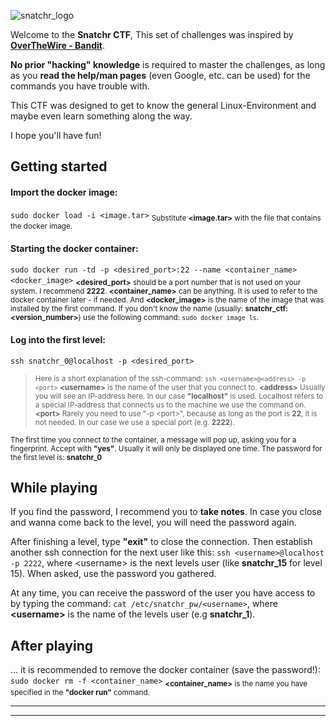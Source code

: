 
﻿![snatchr_logo](https://i.ibb.co/Scmh4jq/snatchr-logo.png)

Welcome to the **Snatchr CTF**,
This set of challenges was inspired by [**OverTheWire - Bandit**](https://overthewire.org/wargames/bandit/).

**No prior "hacking" knowledge** is required to master the challenges, as long as you **read the help/man pages** (even Google, etc. can be used) for the commands you have trouble with.

This CTF was designed to get to know the general Linux-Environment and maybe even learn something along the way.

I hope you'll have fun! 

## Getting started
#### Import the docker image:
`sudo docker load -i <image.tar>`
<sub>Substitute **\<image.tar\>** with the file that contains the docker image.</sub>

#### Starting the docker container:
`sudo docker run -td -p <desired_port>:22 --name <container_name> <docker_image>`
<sub>**\<desired_port\>** should be a port number that is not used on your system. I recommend **2222**. **\<container_name\>** can be anything. It is used to refer to the docker container later - if needed. And **\<docker_image\>** is the name of the image that was installed by the first command. If you don't know the name (usually: **snatchr_ctf:\<version_number\>**) use the following command: `sudo docker image ls`.</sub>

#### Log into the first level:
`ssh snatchr_0@localhost -p <desired_port>`

> <sub>Here is a short explanation of the ssh-command: `ssh
> <username>@<address> -p <port>` 
> **\<username\>** is the name of the user that you connect to.
> **\<address\>** Usually you will see an IP-address here. In our case **"localhost"** is used. Localhost refers to a special IP-address that connects us to the machine we use the command on.
> **\<port\>** Rarely you need to use "-p \<port\>", because as long as the port is **22**, it is not needed. In our case we use a special
> port (e.g. **2222**).</sub>

<sub>The first time you connect to the container, a message will pop up, asking you for a fingerprint. Accept with **"yes"**. Usually it will only be displayed one time.
The password for the first level is: **snatchr_0**</sub>

## While playing
If you find the password, I recommend you to **take notes**. In case you close and wanna come back to the level, you will need the password again.

After finishing a level, type **"exit"** to close the connection. Then establish another ssh connection for the next user like this: `ssh <username>@localhost -p 2222`, where \<username\> is the next levels user (like **snatchr_15** for level 15).
When asked, use the password you gathered.

At any time, you can receive the password of the user you have access to by typing the command: `cat /etc/snatchr_pw/<username>`, where **\<username\>** is the name of the levels user (e.g **snatchr_1**).

## After playing
... it is recommended to remove the docker container (save the password!):
`sudo docker rm -f <container_name>`
<sub>**\<container_name\>** is the name you have specified in the **"docker run"** command.</sub>

<hr>
<hr>
